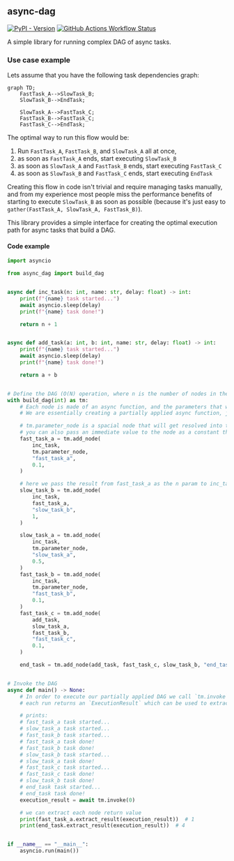 async-dag
---
[![PyPI - Version](https://img.shields.io/pypi/v/async-dag)](https://pypi.org/project/async-dag/)
[![GitHub Actions Workflow Status](https://img.shields.io/github/actions/workflow/status/nhruo123/async-dag/workflow.yml)](https://github.com/nhruo123/async-dag/actions)


A simple library for running complex DAG of async tasks.

### Use case example

Lets assume that you have the following task dependencies graph:
```mermaid
graph TD;
    FastTask_A-->SlowTask_B;
    SlowTask_B-->EndTask;

    SlowTask_A-->FastTask_C;
    FastTask_B-->FastTask_C;
    FastTask_C-->EndTask;
```

The optimal way to run this flow would be:

1) Run `FastTask_A`, `FastTask_B`, and `SlowTask_A` all at once,
2) as soon as `FastTask_A` ends, start executing `SlowTask_B`
3) as soon as `SlowTask_A` and `FastTask_B` ends, start executing `FastTask_C`
4) as soon as `SlowTask_B` and `FastTask_C` ends, start executing `EndTask`

Creating this flow in code isn't trivial and require managing tasks manually, and from my experience most people miss the performance benefits of starting to execute `SlowTask_B` as soon as possible
(because it's just easy to `gather(FastTask_A, SlowTask_A, FastTask_B)`).

This library provides a simple interface for creating the optimal execution path for async tasks that build a DAG.

#### Code example
```python
import asyncio

from async_dag import build_dag


async def inc_task(n: int, name: str, delay: float) -> int:
    print(f"{name} task started...")
    await asyncio.sleep(delay)
    print(f"{name} task done!")

    return n + 1


async def add_task(a: int, b: int, name: str, delay: float) -> int:
    print(f"{name} task started...")
    await asyncio.sleep(delay)
    print(f"{name} task done!")

    return a + b


# Define the DAG (O(N) operation, where n is the number of nodes in the DAG)
with build_dag(int) as tm:
    # Each node is made of an async function, and the parameters that will get passed to it at invoke time, a parameter can be either a value or another node.
    # We are essentially creating a partially applied async function, just like `functools.partial`.

    # tm.parameter_node is a spacial node that will get resolved into the invoke parameter (the value passed to `tm.invoke`)
    # you can also pass an immediate value to the node as a constant that will be the same across all invocations
    fast_task_a = tm.add_node(
        inc_task,
        tm.parameter_node,
        "fast_task_a",
        0.1,
    )

    # here we pass the result from fast_task_a as the n param to inc_task node
    slow_task_b = tm.add_node(
        inc_task,
        fast_task_a,
        "slow_task_b",
        1,
    )

    slow_task_a = tm.add_node(
        inc_task,
        tm.parameter_node,
        "slow_task_a",
        0.5,
    )
    fast_task_b = tm.add_node(
        inc_task,
        tm.parameter_node,
        "fast_task_b",
        0.1,
    )
    fast_task_c = tm.add_node(
        add_task,
        slow_task_a,
        fast_task_b,
        "fast_task_c",
        0.1,
    )

    end_task = tm.add_node(add_task, fast_task_c, slow_task_b, "end_task", 0.1)


# Invoke the DAG
async def main() -> None:
    # In order to execute our partially applied DAG we call `tm.invoke` and pass in the parameters, we can invoke the same DAG many times after we have fully built it.
    # each run returns an `ExecutionResult` which can be used to extract the return value of each node by calling `extract_result` on the node.

    # prints:
    # fast_task_a task started...
    # slow_task_a task started...
    # fast_task_b task started...
    # fast_task_a task done!
    # fast_task_b task done!
    # slow_task_b task started...
    # slow_task_a task done!
    # fast_task_c task started...
    # fast_task_c task done!
    # slow_task_b task done!
    # end_task task started...
    # end_task task done!
    execution_result = await tm.invoke(0)

    # we can extract each node return value
    print(fast_task_a.extract_result(execution_result))  # 1
    print(end_task.extract_result(execution_result))  # 4


if __name__ == "__main__":
    asyncio.run(main())
```
